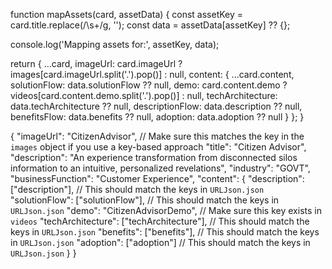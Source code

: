 function mapAssets(card, assetData) {
  const assetKey = card.title.replace(/\s+/g, '');
  const data = assetData[assetKey] ?? {};

  console.log('Mapping assets for:', assetKey, data);

  return {
    ...card,
    imageUrl: card.imageUrl ? images[card.imageUrl.split('.').pop()] : null,
    content: {
      ...card.content,
      solutionFlow: data.solutionFlow ?? null,
      demo: card.content.demo ? videos[card.content.demo.split('.').pop()] : null,
      techArchitecture: data.techArchitecture ?? null,
      descriptionFlow: data.description ?? null,
      benefitsFlow: data.benefits ?? null,
      adoption: data.adoption ?? null
    }
  };
}



{
  "imageUrl": "CitizenAdvisor",  // Make sure this matches the key in the `images` object if you use a key-based approach
  "title": "Citizen Advisor",
  "description": "An experience transformation from disconnected silos information to an intuitive, personalized revelations",
  "industry": "GOVT",
  "businessFunction": "Customer Experience",
  "content": {
    "description": ["description"],  // This should match the keys in `URLJson.json`
    "solutionFlow": ["solutionFlow"],  // This should match the keys in `URLJson.json`
    "demo": "CitizenAdvisorDemo",  // Make sure this key exists in `videos`
    "techArchitecture": ["techArchitecture"],  // This should match the keys in `URLJson.json`
    "benefits": ["benefits"],  // This should match the keys in `URLJson.json`
    "adoption": ["adoption"]  // This should match the keys in `URLJson.json`
  }
}

